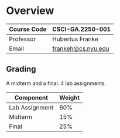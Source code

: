 # Overview

| Course Code | CSCI-GA.2250-001   |
| ----------- | ------------------ |
| Professor   | Hubertus Franke    |
| Email       | frankeh@cs.nyu.edu |

## Grading

A midterm and a final. 4 lab assignments.

| Component      | Weight |
| -------------- | ------ |
| Lab Assignment | 60%    |
| Midterm        | 15%    |
| Final          | 25%    |
